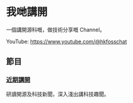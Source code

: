 # 我哋講開

一個講開源科嘅，做技術分享嘅 Channel。

YouTube: https://www.youtube.com/@hkfosschat


## 節目

### [近期講開](https://www.youtube.com/playlist?list=PLT5KvDNbLuSdI7hGnfFWQv85sF6utQpdP)

研讀開源及科技新聞，深入淺出講科技趣聞。
